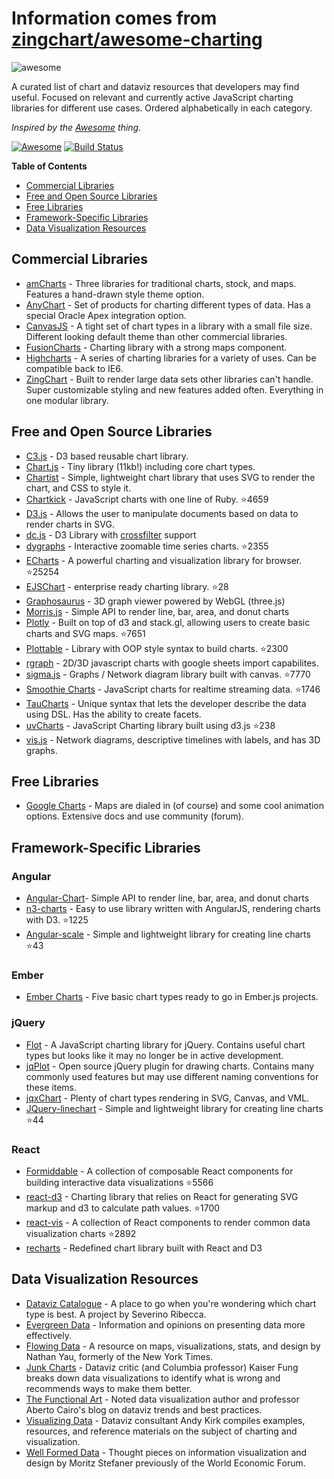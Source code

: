 # Information comes from [zingchart/awesome-charting](https://github.com/zingchart/awesome-charting)

<img src="https://cdn.rawgit.com/zingchart/awesome-charting/media/assets/awesome-charting.svg" alt="awesome">

A curated list of chart and dataviz resources that developers may find useful. Focused on relevant and currently active JavaScript charting libraries for different use cases. Ordered alphabetically in each category.

*Inspired by the <a href="https://github.com/sindresorhus/awesome">Awesome</a> thing.*

[![Awesome](https://cdn.rawgit.com/sindresorhus/awesome/d7305f38d29fed78fa85652e3a63e154dd8e8829/media/badge.svg)](https://github.com/sindresorhus/awesome) [![Build Status](https://travis-ci.org/zingchart/awesome-charting.svg?branch=master)](https://travis-ci.org/zingchart/awesome-charting)

**Table of Contents**
*  [Commercial Libraries](#commercial-libraries)
*  [Free and Open Source Libraries](#free-and-open-source-libraries)
*  [Free Libraries](#free-libraries)
*  [Framework-Specific Libraries](#framework-specific-libraries)
*  [Data Visualization Resources](#data-visualization-resources)

## Commercial Libraries
* [amCharts](https://www.amcharts.com/) - Three libraries for traditional charts, stock, and maps. Features a hand-drawn style theme option.
* [AnyChart](http://www.anychart.com/) - Set of products for charting different types of data. Has a special Oracle Apex integration option.
* [CanvasJS](http://canvasjs.com/) - A tight set of chart types in a library with a small file size. Different looking default theme than other commercial libraries.
* [FusionCharts](http://www.fusioncharts.com/) - Charting library with a strong maps component.
* [Highcharts](http://www.highcharts.com/) - A series of charting libraries for a variety of uses. Can be compatible back to IE6.
* [ZingChart](http://www.zingchart.com) - Built to render large data sets other libraries can't handle. Super customizable styling and new features added often. Everything in one modular library.

## Free and Open Source Libraries
* [C3.js](http://c3js.org/) - D3 based reusable chart library.
* [Chart.js](http://www.chartjs.org/) - Tiny library (11kb!) including core chart types.
* [Chartist](https://gionkunz.github.io/chartist-js/) - Simple, lightweight chart library that uses SVG to render the chart, and CSS to style it.
* [Chartkick](https://github.com/ankane/chartkick) - JavaScript charts with one line of Ruby. :star:4659
* [D3.js](https://d3js.org/) - Allows the user to manipulate documents based on data to render charts in SVG.
* [dc.js](https://dc-js.github.io/dc.js/) - D3 Library with [crossfilter](http://square.github.io/crossfilter/) support
* [dygraphs](https://github.com/danvk/dygraphs) - Interactive zoomable time series charts. :star:2355
* [ECharts](https://github.com/ecomfe/echarts) - A powerful charting and visualization library for browser. :star:25254
* [EJSChart](https://github.com/EmpriseCorporation/EJSCharts) - enterprise ready charting library. :star:28
* [Graphosaurus](https://github.com/frewsxcv/graphosaurus) - 3D graph viewer powered by WebGL (three.js)
* [Morris.js](http://morrisjs.github.io/morris.js) - Simple API to render line, bar, area, and donut charts
* [Plotly](https://github.com/plotly/plotly.js) - Built on top of d3 and stack.gl, allowing users to create basic charts and SVG maps. :star:7651
* [Plottable](https://github.com/palantir/plottable) - Library with OOP style syntax to build charts. :star:2300
* [rgraph](http://www.rgraph.net/) - 2D/3D javascript charts with google sheets import capabilites.
* [sigma.js](https://github.com/jacomyal/sigma.js) - Graphs / Network diagram library built with canvas. :star:7770
* [Smoothie Charts](https://github.com/joewalnes/smoothie) - JavaScript charts for realtime streaming data. :star:1746
* [TauCharts](https://www.taucharts.com/) - Unique syntax that lets the developer describe the data using DSL. Has the ability to create facets.
* [uvCharts](https://github.com/imaginea/uvCharts) - JavaScript Charting library built using d3.js :star:238
* [vis.js](http://visjs.org/) - Network diagrams, descriptive timelines with labels, and has 3D graphs.

## Free Libraries
* [Google Charts](https://developers.google.com/chart/) - Maps are dialed in (of course) and some cool animation options. Extensive docs and use community (forum).

## Framework-Specific Libraries
### Angular
* [Angular-Chart](http://jtblin.github.io/angular-chart.js)- Simple API to render line, bar, area, and donut charts
* [n3-charts](https://github.com/n3-charts/line-chart) - Easy to use library written with AngularJS, rendering charts with D3. :star:1225
* [Angular-scale](https://github.com/kirillstepkin/scale) - Simple and lightweight library for creating line charts :star:43

### Ember
* [Ember Charts](http://addepar.github.io/ember-charts/#/overview) - Five basic chart types ready to go in Ember.js projects.

### jQuery
* [Flot](http://www.flotcharts.org/) - A JavaScript charting library for jQuery. Contains useful chart types but looks like it may no longer be in active development.
* [jqPlot](http://www.jqplot.com) - Open source jQuery plugin for drawing charts. Contains many commonly used features but may use different naming conventions for these items.
* [jqxChart](http://www.jqwidgets.com/jquery-widgets-documentation/documentation/jqxchart/jquery-chart-getting-started.htm) - Plenty of chart types rendering in SVG, Canvas, and VML.
* [JQuery-linechart](https://github.com/kirillstepkin/jquery-linechart) - Simple and lightweight library for creating line charts :star:44

### React
* [Formiddable](https://github.com/FormidableLabs/victory) - A collection of composable React components for building interactive data visualizations :star:5566
* [react-d3](https://github.com/esbullington/react-d3) - Charting library that relies on React for generating SVG markup and d3 to calculate path values. :star:1700
* [react-vis](https://github.com/uber-common/react-vis) - A collection of React components to render common data visualization charts :star:2892
* [recharts](http://recharts.org) - Redefined chart library built with React and D3


## Data Visualization Resources
* [Dataviz Catalogue](http://datavizcatalogue.com) - A place to go when you're wondering which chart type is best. A project by Severino Ribecca.
* [Evergreen Data](http://stephanieevergreen.com) - Information and opinions on presenting data more effectively.
* [Flowing Data](http://flowingdata.com) - A resource on maps, visualizations, stats, and design by Nathan Yau, formerly of the New York Times.
* [Junk Charts](http://junkcharts.typepad.com) - Dataviz critic (and Columbia professor) Kaiser Fung breaks down data visualizations to identify what is wrong and recommends ways to make them better.
* [The Functional Art](http://www.thefunctionalart.com) - Noted data visualization author and professor Aberto Cairo's blog on dataviz trends and best practices.
* [Visualizing Data](http://www.visualisingdata.com) - Dataviz consultant Andy Kirk compiles examples, resources, and reference materials on the subject of charting and visualization.
* [Well Formed Data](http://well-formed-data.net/archives/1210/little-boxes) - Thought pieces on information visualization and design by Moritz Stefaner previously of the World Economic Forum.

